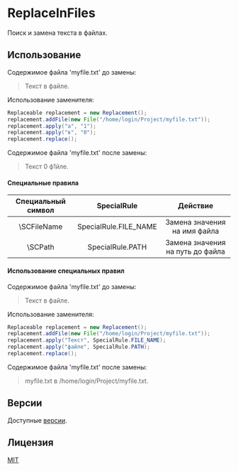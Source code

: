 # ReplaceInFiles

Поиск и замена текста в файлах.

## Использование

Содержимое файла 'myfile.txt' до замены:

> Текст в файле.

Использование заменителя:

```java
Replaceable replacement = new Replacement();
replacement.addFile(new File("/home/login/Project/myfile.txt"));
replacement.apply("а", "1");
replacement.apply("в", "0");
replacement.replace();
```

Содержимое файла 'myfile.txt' после замены:

> Текст 0 ф1йле.

#### Специальные правила

| Специальный символ |       SpecialRule       |              Действие              |
|:------------------:|:-----------------------:|:----------------------------------:|
|    \\SCFileName    |  SpecialRule.FILE_NAME  |    Замена значения на имя файла    |
|      \\SCPath      |    SpecialRule.PATH     |  Замена значения на путь до файла  |

#### Использование специальных правил

Содержимое файла 'myfile.txt' до замены:

> Текст в файле.

Использование заменителя:

```java
Replaceable replacement = new Replacement();
replacement.addFile(new File("/home/login/Project/myfile.txt"));
replacement.apply("Текст", SpecialRule.FILE_NAME);
replacement.apply("файле", SpecialRule.PATH);
replacement.replace();
```

Содержимое файла 'myfile.txt' после замены:

> myfile.txt в /home/login/Project/myfile.txt.

## Версии

Доступные [версии](https://github.com/kalenchukov/ReplaceInFiles/releases).

## Лицензия

[MIT](https://opensource.org/licenses/MIT)
